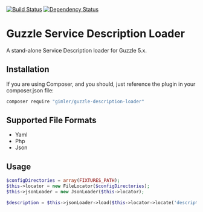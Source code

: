 [![Build Status](https://secure.travis-ci.org/gimler/guzzle-description-loader.png?branch=master)](http://travis-ci.org/gimler/guzzle-description-loader)
[![Dependency Status](https://www.versioneye.com/user/projects/55f17b93d4d204001e000053/badge.png)](https://www.versioneye.com/user/projects/55f17b93d4d204001e000053)

# Guzzle Service Description Loader

A stand-alone Service Description loader for Guzzle 5.x.

## Installation

If you are using Composer, and you should, just reference the plugin in your composer.json file:

``` sh
composer require "gimler/guzzle-description-loader"
```

## Supported File Formats

* Yaml
* Php
* Json

## Usage

``` php
$configDirectories = array(FIXTURES_PATH);
$this->locator = new FileLocator($configDirectories);
$this->jsonLoader = new JsonLoader($this->locator);

$description = $this->jsonLoader->load($this->locator->locate('description.json'));
```
